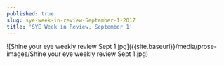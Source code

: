 ```yaml
---
published: true
slug: sye-week-in-review-September-1-2017
title: 'SYE Week in Review, September 1'
---
```

![Shine your eye weekly review Sept 1.jpg]({{site.baseurl}}/media/prose-images/Shine your eye weekly review Sept 1.jpg)

